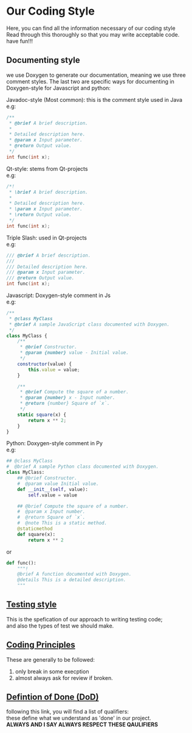 # Our Coding Style

Here, you can find all the information necessary of our coding style  
Read through this thoroughly so that you may write acceptable code.  
have fun!!!

## Documenting style

we use Doxygen to generate our documentation, meaning  we use three comment styles. The last two are specific ways for documenting in Doxygen-style for Javascript and python:

Javadoc-style (Most common): this is the comment style used in Java  
e.g:

```c++
/**
 * @brief A brief description.
 * 
 * Detailed description here.
 * @param x Input parameter.
 * @return Output value.
 */
int func(int x);
```

Qt-style: stems from Qt-projects  
e.g:

```c++
/*!
 * \brief A brief description.
 * 
 * Detailed description here.
 * \param x Input parameter.
 * \return Output value.
 */
int func(int x);
```

Triple Slash: used in Qt-projects  
e.g:

```c++
/// @brief A brief description.
/// 
/// Detailed description here.
/// @param x Input parameter.
/// @return Output value.
int func(int x);
```

Javascript: Doxygen-style comment in Js  
e.g:

```js
/**
 * @class MyClass
 * @brief A sample JavaScript class documented with Doxygen.
 */
class MyClass {
    /**
     * @brief Constructor.
     * @param {number} value - Initial value.
     */
    constructor(value) {
        this.value = value;
    }

    /**
     * @brief Compute the square of a number.
     * @param {number} x - Input number.
     * @return {number} Square of `x`.
     */
    static square(x) {
        return x ** 2;
    }
}
```

Python: Doxygen-style comment in Py  
e.g:

```py
## @class MyClass
#  @brief A sample Python class documented with Doxygen.
class MyClass:
    ## @brief Constructor.
    #  @param value Initial value.
    def __init__(self, value):
        self.value = value

    ## @brief Compute the square of a number.
    #  @param x Input number.
    #  @return Square of `x`.
    #  @note This is a static method.
    @staticmethod
    def square(x):
        return x ** 2
```

or  

```py
def func():
    """! 
    @brief A function documented with Doxygen.
    @details This is a detailed description.
    """
```

## [Testing style](./Testing.md)

This is the spefication of our approach to writing testing code;  
and also the types of test we should make.

## [Coding Principles](./Coding_Principles.md)

These are generally to be followed:

1. only break in some execption  
2. almost always ask for review if broken.

## [Defintion of Done (DoD)](./DOD.md)

following this link, you will find a list of qualifiers:  
these define what we understand as 'done' in our project.  
__ALWAYS AND I SAY ALWAYS RESPECT THESE QAULIFIERS__
